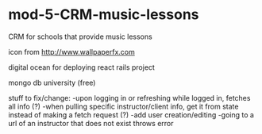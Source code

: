 # mod-5-CRM-music-lessons
CRM for schools that provide music lessons

icon from http://www.wallpaperfx.com

digital ocean for deploying react rails project

mongo db university (free)

stuff to fix/change:
-upon logging in or refreshing while logged in, fetches all info (?)
-when pulling specific instructor/client info, get it from state instead of making a fetch request (?)
-add user creation/editing
-going to a url of an instructor that does not exist throws error